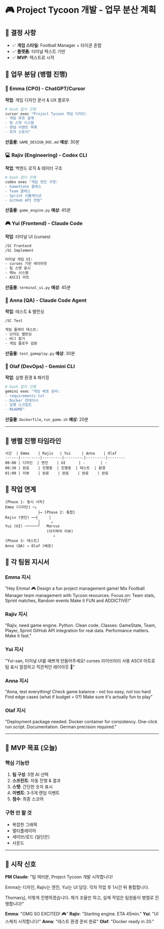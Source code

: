 # 🎮 Project Tycoon 개발 - 업무 분산 계획

## 🎯 결정 사항
- ✅ **게임 스타일**: Football Manager + 타이쿤 혼합
- ✅ **플랫폼**: 터미널 텍스트 기반
- ✅ **MVP**: 텍스트로 시작

## 👥 업무 분담 (병렬 진행)

### 🎨 Emma (CPO) - ChatGPT/Cursor
**작업**: 게임 디자인 문서 & UX 플로우
```bash
# bash 없이 진행
cursor exec "Project Tycoon 게임 디자인:
- 게임 루프 설계
- 팀 스탯 시스템
- 랜덤 이벤트 목록
- 유저 스토리"
```
**산출물**: `GAME_DESIGN_DOC.md`
**예상**: 30분

### 💻 Rajiv (Engineering) - Codex CLI  
**작업**: 백엔드 로직 & 데이터 구조
```bash
# bash 없이 진행
codex exec "게임 엔진 구현:
- GameState 클래스
- Team 클래스
- Sprint 시뮬레이션
- GitHub API 연동"
```
**산출물**: `game_engine.py`
**예상**: 45분

### 🎮 Yui (Frontend) - Claude Code
**작업**: 터미널 UI (curses)
```bash
/SC Frontend
/SC Implement

터미널 게임 UI:
- curses 기반 레이아웃
- 팀 스탯 표시
- 메뉴 시스템
- ASCII 아트
```
**산출물**: `terminal_ui.py`
**예상**: 45분

### 🧪 Anna (QA) - Claude Code Agent
**작업**: 테스트 & 밸런싱
```bash
/SC Test

게임 플레이 테스트:
- 난이도 밸런싱
- 버그 찾기
- 게임 플로우 검증
```
**산출물**: `test_gameplay.py`
**예상**: 30분

### 🚀 Olaf (DevOps) - Gemini CLI
**작업**: 실행 환경 & 패키징
```bash
# bash 없이 진행
gemini exec "게임 배포 준비:
- requirements.txt
- Docker 컨테이너
- 실행 스크립트
- README"
```
**산출물**: `Dockerfile`, `run_game.sh`
**예상**: 20분

---

## 📅 병렬 진행 타임라인

```
시간  | Emma    | Rajiv   | Yui     | Anna    | Olaf
------|---------|---------|---------|---------|--------
00:00 | 디자인  | 엔진    | UI      | -       | -
00:30 | 완료    | 진행중  | 진행중  | 테스트  | 환경
01:00 | 리뷰    | 완료    | 완료    | 완료    | 완료
```

## 🔄 작업 연계

```
[Phase 1: 동시 시작]
Emma (디자인) ─┐
               ├→ [Phase 2: 통합]
Rajiv (엔진) ──┤     │
               │     ↓
Yui (UI) ──────┘   Marcus
                   (아키텍처 리뷰)
                      ↓
[Phase 3: 테스트]    
Anna (QA) → Olaf (배포)
```

## 📝 각 팀원 지시서

### Emma 지시
"Hey Emma! 🎮 Design a fun project management game!
Mix Football Manager team management with Tycoon resources.
Focus on: Team stats, Sprint matches, Random events
Make it FUN and ADDICTIVE!"

### Rajiv 지시  
"Rajiv, need game engine. Python. Clean code.
Classes: GameState, Team, Player, Sprint
GitHub API integration for real data.
Performance matters. Make it fast."

### Yui 지시
"Yui-san, 터미널 UI를 예쁘게 만들어주세요!
curses 라이브러리 사용
ASCII 아트로 팀 표시
깔끔하고 직관적인 레이아웃 🎨"

### Anna 지시
"Anna, test everything!
Check game balance - not too easy, not too hard
Find edge cases (what if budget = 0?)
Make sure it's actually fun to play"

### Olaf 지시
"Deployment package needed.
Docker container for consistency.
One-click run script.
Documentation. German precision required."

---

## 🎯 MVP 목표 (오늘)

### 핵심 기능만
1. **팀 구성**: 5명 AI 선택
2. **스프린트**: 자동 진행 & 결과
3. **스탯**: 간단한 숫자 표시
4. **이벤트**: 3-5개 랜덤 이벤트
5. **점수**: 최종 스코어

### 구현 안 할 것
- 복잡한 그래픽
- 멀티플레이어
- 세이브/로드 (일단은)
- 사운드

---

## 🚦 시작 신호

**PM Claude**: "팀 여러분, Project Tycoon 개발 시작합니다!

Emma는 디자인, Rajiv는 엔진, Yui는 UI 담당.
각자 작업 후 1시간 뒤 통합합니다.

Thomas님, 이렇게 진행하겠습니다.
제가 조율만 하고, 실제 작업은 팀원들이 병렬로 진행합니다!"

**Emma**: "OMG SO EXCITED! 🎮"
**Rajiv**: "Starting engine. ETA 45min."
**Yui**: "UI 스케치 시작합니다!"
**Anna**: "테스트 환경 준비 완료"
**Olaf**: "Docker ready in 20."
